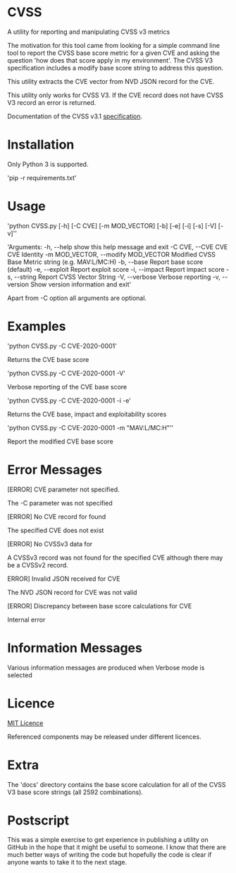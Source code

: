 # CVSS

A utility for reporting and manipulating CVSS v3 metrics

The motivation for this tool came from looking for a simple command line tool to report the CVSS base score metric for a given CVE and asking the question 'how does that score apply in my environment'. The CVSS V3 specification includes a modify base score string to address this question.

This utility extracts the CVE vector from NVD JSON record for the CVE.

This utility only works for CVSS V3. If the CVE record does not have CVSS V3 record an error is returned.

Documentation of the CVSS v3.1 [specification](https://www.first.org/cvss/v3.1/specification-document).

# Installation

Only Python 3 is supported.

'pip -r requirements.txt'

# Usage

 'python CVSS.py [-h] [-C CVE] [-m MOD_VECTOR] [-b] [-e] [-i] [-s] [-V] [-v]''

 'Arguments:
   -h, --help            show this help message and exit
   -C CVE, --CVE CVE     CVE Identity
   -m MOD_VECTOR, --modify MOD_VECTOR
                         Modified CVSS Base Metric string (e.g. MAV:L/MC:H)
   -b, --base            Report base score (default)
   -e, --exploit         Report exploit score
   -i, --impact          Report impact score
   -s, --string          Report CVSS Vector String
   -V, --verbose         Verbose reporting
   -v, --version         Show version information and exit'

Apart from -C option all arguments are optional.

# Examples

'python CVSS.py -C CVE-2020-0001'

Returns the CVE base score

'python CVSS.py -C CVE-2020-0001 -V'

Verbose reporting of the CVE base score

'python CVSS.py -C CVE-2020-0001 -i -e'

Returns the CVE base, impact and exploitability scores

'python CVSS.py -C CVE-2020-0001 -m "MAV:L/MC:H"''

Report the modified CVE base score  

# Error Messages

[ERROR] CVE parameter not specified.

The -C parameter was not specified

[ERROR] No CVE record for <CVE> found

The specified CVE does not exist

[ERROR] No CVSSv3 data for <CVE>

A CVSSv3 record was not found for the specified CVE although there may be a CVSSv2 record.

ERROR] Invalid JSON received for CVE <CVE>

The NVD JSON record for CVE was not valid

[ERROR] Discrepancy between base score calculations for CVE <CVE>

Internal error

# Information Messages

Various information messages are produced when Verbose mode is selected

# Licence

[MIT Licence](https://opensource.org/licenses/MIT)

Referenced components may be released under different licences.

# Extra

The 'docs' directory contains the base score calculation for all of the CVSS V3 base score strings (all 2592 combinations).

# Postscript

 This was a simple exercise to get experience in publishing a utility on GitHub in the hope that it might be useful to someone. I know that there are much better ways of writing the code but hopefully the code is clear if anyone wants to take it to the next stage.
